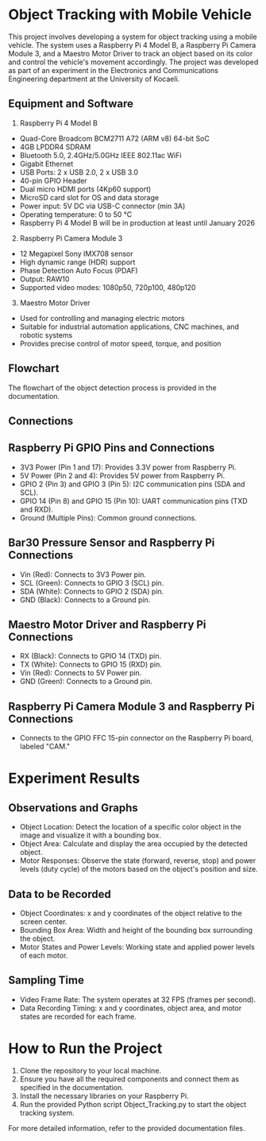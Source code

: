 # Object Tracking with Mobile Vehicle
This project involves developing a system for object tracking using a mobile vehicle. The system uses a Raspberry Pi 4 Model B, a Raspberry Pi Camera Module 3, and a Maestro Motor Driver to track an object based on its color and control the vehicle's movement accordingly. The project was developed as part of an experiment in the Electronics and Communications Engineering department at the University of Kocaeli.

## Equipment and Software

1. Raspberry Pi 4 Model B
- Quad-Core Broadcom BCM2711 A72 (ARM v8) 64-bit SoC
- 4GB LPDDR4 SDRAM
- Bluetooth 5.0, 2.4GHz/5.0GHz IEEE 802.11ac WiFi
- Gigabit Ethernet
- USB Ports: 2 x USB 2.0, 2 x USB 3.0
- 40-pin GPIO Header
- Dual micro HDMI ports (4Kp60 support)
- MicroSD card slot for OS and data storage
- Power input: 5V DC via USB-C connector (min 3A)
- Operating temperature: 0 to 50 °C
- Raspberry Pi 4 Model B will be in production at least until January 2026
  
2. Raspberry Pi Camera Module 3
- 12 Megapixel Sony IMX708 sensor
- High dynamic range (HDR) support
- Phase Detection Auto Focus (PDAF)
- Output: RAW10
- Supported video modes: 1080p50, 720p100, 480p120

3. Maestro Motor Driver
- Used for controlling and managing electric motors
- Suitable for industrial automation applications, CNC machines, and robotic systems
- Provides precise control of motor speed, torque, and position

## Flowchart
The flowchart of the object detection process is provided in the documentation.

## Connections
## Raspberry Pi GPIO Pins and Connections
- 3V3 Power (Pin 1 and 17): Provides 3.3V power from Raspberry Pi.
- 5V Power (Pin 2 and 4): Provides 5V power from Raspberry Pi.
- GPIO 2 (Pin 3) and GPIO 3 (Pin 5): I2C communication pins (SDA and SCL).
- GPIO 14 (Pin 8) and GPIO 15 (Pin 10): UART communication pins (TXD and RXD).
- Ground (Multiple Pins): Common ground connections.
## Bar30 Pressure Sensor and Raspberry Pi Connections
- Vin (Red): Connects to 3V3 Power pin.
- SCL (Green): Connects to GPIO 3 (SCL) pin.
- SDA (White): Connects to GPIO 2 (SDA) pin.
- GND (Black): Connects to a Ground pin.
## Maestro Motor Driver and Raspberry Pi Connections
- RX (Black): Connects to GPIO 14 (TXD) pin.
- TX (White): Connects to GPIO 15 (RXD) pin.
- Vin (Red): Connects to 5V Power pin.
- GND (Green): Connects to a Ground pin.
## Raspberry Pi Camera Module 3 and Raspberry Pi Connections
- Connects to the GPIO FFC 15-pin connector on the Raspberry Pi board, labeled "CAM."

# Experiment Results
## Observations and Graphs
- Object Location: Detect the location of a specific color object in the image and visualize it with a bounding box.
- Object Area: Calculate and display the area occupied by the detected object.
- Motor Responses: Observe the state (forward, reverse, stop) and power levels (duty cycle) of the motors based on the object's position and size.
## Data to be Recorded
- Object Coordinates: x and y coordinates of the object relative to the screen center.
- Bounding Box Area: Width and height of the bounding box surrounding the object.
- Motor States and Power Levels: Working state and applied power levels of each motor.
## Sampling Time
- Video Frame Rate: The system operates at 32 FPS (frames per second).
- Data Recording Timing: x and y coordinates, object area, and motor states are recorded for each frame.
 
# How to Run the Project
1. Clone the repository to your local machine.
2. Ensure you have all the required components and connect them as specified in the documentation.
3. Install the necessary libraries on your Raspberry Pi.
4. Run the provided Python script Object_Tracking.py to start the object tracking system.

For more detailed information, refer to the provided documentation files.
